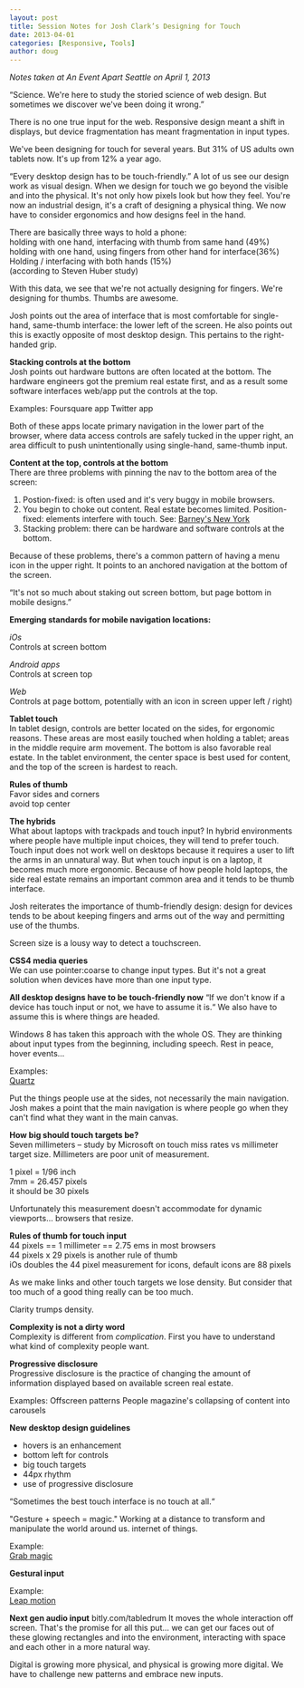 ```yaml
---
layout: post
title: Session Notes for Josh Clark’s Designing for Touch
date: 2013-04-01
categories: [Responsive, Tools]
author: doug
---
```

*Notes taken at An Event Apart Seattle on April 1, 2013*

“Science. We're here to study the storied science of web design. But sometimes we discover we've been doing it wrong.”

There is no one true input for the web. Responsive design meant a shift in displays, but device fragmentation has meant fragmentation in input types.

We've been designing for touch for several years. But 31% of US adults own tablets now. It's up from 12% a year ago. <!-- more -->

“Every desktop design has to be touch-friendly.” A lot of us see our design work as visual design. When we design for touch we go beyond the visible and into the physical. It's not only how pixels look but how they feel. You're now an industrial design, it's a craft of designing a physical thing. We now have to consider ergonomics and how designs feel in the hand.

There are basically three ways to hold a phone:  
holding with one hand, interfacing with thumb from same hand (49%)  
holding with one hand, using fingers from other hand for interface(36%)  
Holding / interfacing with both hands (15%)  
(according to Steven Huber study)

With this data, we see that we're not actually designing for fingers. We're designing for thumbs. Thumbs are awesome.

Josh points out the area of interface that is most comfortable for single-hand, same-thumb interface: the lower left of the screen. He also points out this is exactly opposite of most desktop design. This pertains to the right-handed grip.

**Stacking controls at the bottom**  
Josh points out hardware buttons are often located at the bottom. The hardware engineers got the premium real estate first, and as a result some software interfaces web/app put the controls at the top. 

Examples:
Foursquare app
Twitter app

Both of these apps locate primary navigation in the lower part of the browser, where data access controls are safely tucked in the upper right, an area difficult to push unintentionally using  single-hand, same-thumb input.

**Content at the top, controls at the bottom**  
There are three problems with pinning the nav to the bottom area of the screen:  
1) Postion-fixed: is often used and it's very buggy in mobile browsers.  
2) You begin to choke out content. Real estate becomes limited. Position-fixed: elements interfere with touch. See: [Barney's New York](http://www.barneys.com/on/demandware.store/Sites-BNY-Site/default/Home-Show)
3) Stacking problem: there can be hardware and software controls at the bottom. 

Because of these problems, there's a common pattern of having a menu icon in the upper right. It points to an anchored navigation at the bottom of the screen. 

“It's not so much about staking out screen bottom, but page bottom in mobile designs.”  

**Emerging standards for mobile navigation locations:**

*iOs*  
Controls at screen bottom

*Android apps*  
Controls at screen top

*Web*  
Controls at page bottom, potentially with an icon in screen upper left / right)

**Tablet touch**  
In tablet design, controls are better located on the sides, for ergonomic reasons. These areas are most easily touched when holding a tablet; areas in the middle require arm movement. The bottom is also favorable real estate. In the tablet environment, the center space is best used for content, and the top of the screen is hardest to reach. 

**Rules of thumb**  
Favor sides and corners  
avoid top center  

**The hybrids**  
What about laptops with trackpads and touch input? In hybrid environments where people have multiple input choices, they will tend to prefer touch. Touch input does not work well on desktops because it requires a user to lift the arms in an unnatural way. But when touch input is on a laptop, it becomes much more ergonomic. Because of how people hold laptops, the side real estate remains an important common area and it tends to be thumb interface.

Josh reiterates the importance of thumb-friendly design: design for devices tends to be about keeping fingers and arms out of the way and permitting use of the thumbs.

Screen size is a lousy way to detect a touchscreen.

**CSS4 media queries**  
We can use pointer:coarse to change input types. But it's not a great solution when devices have more than one input type.

**All desktop designs have to be touch-friendly now**
“If we don't know if a device has touch input or not, we have to assume it is.“ We also have to assume this is where things are headed.

Windows 8 has taken this approach with the whole OS. They are thinking about input types from the beginning, including speech. Rest in peace, hover events…  

Examples:  
[Quartz](quartz.com)  

Put the things people use at the sides, not necessarily the main navigation. Josh makes a point that the main navigation is where people go when they can't find what they want in the main canvas. 

**How big should touch targets be?**  
Seven millimeters – study by Microsoft on touch miss rates vs millimeter target size. Millimeters are poor unit of measurement.

1 pixel = 1/96 inch  
7mm = 26.457 pixels  
it should be 30 pixels  

Unfortunately this measurement doesn't accommodate for dynamic viewports… browsers that resize.  

**Rules of thumb for touch input**  
44 pixels == 1 millimeter == 2.75 ems in most browsers  
44 pixels x 29 pixels is another rule of thumb  
iOs doubles the 44 pixel measurement for icons, default icons are 88 pixels

As we make links and other touch targets we lose density. But consider that too much of a good thing really can be too much.

Clarity trumps density.  

**Complexity is not a dirty word**  
Complexity is different from *complication*. First you have to understand what kind of complexity people want.

**Progressive disclosure**  
Progressive disclosure is the practice of changing the amount of information displayed based on available screen real estate. 

Examples:
Offscreen patterns
People magazine's collapsing of content into carousels

**New desktop design guidelines**
- hovers is an enhancement
- bottom left for controls
- big touch targets
- 44px rhythm
- use of progressive disclosure

“Sometimes the best touch interface is no touch at all.“

"Gesture + speech  = magic." Working at a distance to transform and manipulate the world around us. internet of things. 

Example:  
[Grab magic](http://www.youtube.com/watch?v=eYveEdhTgBs)

**Gestural input**   

Example:  
[Leap motion](https://www.leapmotion.com/)  

**Next gen audio input** 
bitly.com/tabledrum
It moves the whole interaction off screen. That's the promise for all this put… we can get our faces out of these glowing rectangles and into the environment, interacting with space and each other in a more natural way.

Digital is growing more physical, and physical is growing more digital. We have to challenge new patterns and embrace new inputs.
